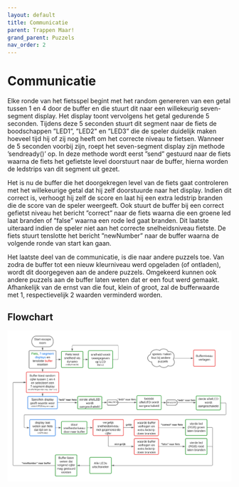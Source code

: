 ```yaml
---
layout: default
title: Communicatie
parent: Trappen Maar!
grand_parent: Puzzels
nav_order: 2
---
```

# Communicatie

Elke ronde van het fietsspel begint met het random genereren van een getal tussen 1 en 4
door de buffer en die stuurt dit naar een willekeurig seven-segment display. Het display toont vervolgens het getal
gedurende 5 seconden. Tijdens deze 5 seconden stuurt dit segment naar de fiets de boodschappen ”LED1”,
”LED2" en ”LED3” die de speler duidelijk maken hoeveel tijd hij of zij nog heeft om het correcte niveau te
fietsen. Wanneer de 5 seconden voorbij zijn, roept het seven-segment display zijn methode ’sendready()’ op. In
deze methode wordt eerst ”send” gestuurd naar de fiets waarna de fiets het gefietste level doorstuurt naar de
buffer, hierna worden de ledstrips van dit segment uit gezet.   

Het is nu de buffer die het doorgekregen level van de fiets gaat controleren met het willekeurige getal dat hij zelf doorstuurde naar het display. Indien dit correct is, verhoogt hij zelf de score en
laat hij een extra ledstrip branden die de score van de speler weergeeft. Ook stuurt de buffer
bij een correct gefietst niveau het bericht ”correct” naar de fiets waarna die een groene led laat branden of ”false” waarna een rode led gaat branden. Dit laatste uiteraard indien de speler niet aan het correcte snelheidsniveau fietste. De fiets stuurt tenslotte het bericht ”newNumber” naar de buffer waarna de volgende ronde van start kan gaan.

Het laatste deel van de communicatie, is die naar andere puzzels toe. Van zodra de buffer tot een nieuw kleurniveau werd opgeladen (of ontladen), wordt dit doorgegeven aan de andere puzzels. Omgekeerd kunnen ook andere puzzels aan de buffer laten weten dat er een fout werd gemaakt. Afhankelijk van de ernst van die fout, klein of groot, zal de bufferwaarde met 1, respectievelijk 2 waarden verminderd worden.

## Flowchart
![](flowchart.png)